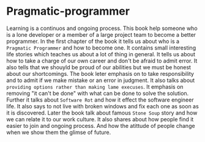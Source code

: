 # Pragmatic-programmer
Learning is a continuos and ongoing process. 
This book help someone who is a lone developer or a member of a large project team to become a better programmer.
In the first chapter of the book it tells us about who is a `Pragmatic Programmer` and how to become one. It contains small interesting life stories which teaches us about a lot of thing in general. It tells us about how to take a charge of our own career and don't be afraid to admit error. It also tells that we shouyld be proud of our abilities but we must be honest about our shortcomings. The book leter emphasis on to take responsibility and to admit if we make mistake or an error in judgment. It also talks about `providing options rather than making lame execuses`. It emphasis on removing "it can't be done" with what can be done to solve the solution. Further it talks about `Software Rot` and how it effect the software engineer life. It also says to not live with broken windows and fix each one as soon as it is discovered. Later the book talk about famous `Stone Soup` story and how we can relate it to our work culture. It also shares about how people find it easier to join and ongoing process. And how the atittude of people change when we show them the glimse of future. 
